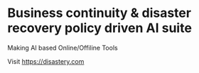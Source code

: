 # Business continuity & disaster recovery policy driven AI suite

Making AI based Online/Offiline Tools

Visit https://disastery.com
